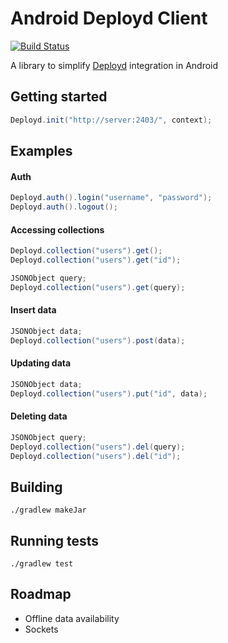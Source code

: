Android Deployd Client
=====

[![Build Status](https://travis-ci.org/Nytyr/Deployd-Android-Client.svg?branch=master)](https://travis-ci.org/Nytyr/Deployd-Android-Client)

A library to simplify [Deployd](http://deployd.com) integration in Android

## Getting started
```java
Deployd.init("http://server:2403/", context);
```

## Examples
#### Auth
```java
Deployd.auth().login("username", "password");
Deployd.auth().logout();
```

#### Accessing collections
```java
Deployd.collection("users").get();
Deployd.collection("users").get("id");

JSONObject query;
Deployd.collection("users").get(query);
```

#### Insert data
```java
JSONObject data;
Deployd.collection("users").post(data);
```

#### Updating data
```java
JSONObject data;
Deployd.collection("users").put("id", data);
```

#### Deleting data
```java
JSONObject query;
Deployd.collection("users").del(query);
Deployd.collection("users").del("id");
```

## Building
```
./gradlew makeJar
```

## Running tests
```
./gradlew test
```

## Roadmap
- Offline data availability
- Sockets